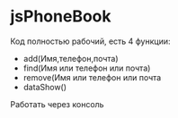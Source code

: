 # jsPhoneBook
<p>Код полностью рабочий, есть 4 функции:</p>
<ul>
  <li>add(Имя,телефон,почта)</li>
  <li>find(Имя или телефон или почта)</li>
  <li>remove(Имя или телефон или почта</li>
  <li>dataShow()</li>
</ul>
<p>Работать через консоль</p>
